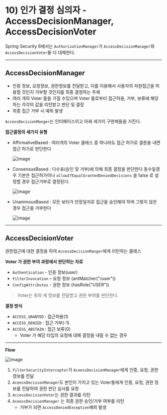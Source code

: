 # 10) 인가 결정 심의자 - AccessDecisionManager, AccessDecisionVoter

Spring Security 6에서는 `AuthorizationManager`가 `AccessDecisionManager`와 `AccessDecisionVoter`둘 다 대체한다.

---

## AccessDecisionManager

- 인증 정보, 요청정보, 권한정보를 전달받고, 이를 이용해서 사용자의 자원접근을 허용할 것인지 거부할 것인지를 최종 결정하는 주체
- 여러 개의 Voter 들을 가질 수있으며 Voter 들로부터 접근허용, 거부, 보류에 해당하는 각각의 값을 리턴받고 판단 및 결정
- 최종 접근 거부  시 예외 발생

`AccessDecisionManger`는 인터페이스이고 아래 세가지 구현체들을 가진다.

**접근결정의 세가지 유형**

- AffirmativeBased :
여러개의 Voter 클래스 중 하나라도 접근 허가로 결론을 내면 접근 허가로 판단한다
    
    ![image](https://github.com/qwe5507/TIL/assets/70142711/e2c9cbc8-e3a0-4c72-96d4-44353f5ea2bd)


- ConsensusBased :
다수표(승인 및 거부)에 의해 최종 결정을 판단한다
동수일경우 기본은 접근허가이나 `allowIfEqualGrantedDeniedDecisions` 을 false 로
설정할 경우 접근거부로 결정된다.
    
    ![image](https://github.com/qwe5507/TIL/assets/70142711/63f86766-1337-48f0-92c0-7795b1a47c50)


- UnanimousBased :
모든 보터가 만장일치로 접근을 승인해야 하며 그렇지 않은 경우 접근을 거부한다
    
    ![image](https://github.com/qwe5507/TIL/assets/70142711/4f869052-33ec-43d5-8c55-02ee27e4d45c)


---

## AccessDecisionVoter

권한접근에 대한 결정을 하여 `AccessDecisionManger`에게 리턴하는 클래스

**Voter 가 권한 부여 과정에서 판단하는 자료**

- `Authentication` - 인증 정보(user)
- `FilterInvocation` – 요청 정보 (antMatcher("/user"))
- `ConfigAttributes` - 권한 정보 (hasRole("USER"))

> Voter는 위의 세 정보를 전달받고 권한 부여를 판단한다. 

**결정 방식**

- `ACCESS_GRANTED` : 접근허용(1)
- `ACCESS_DENIED` : 접근 거부(-1)
- `ACCESS_ABSTAIN` : 접근 보류(0)
    - Voter 가 해당 타입의 요청에 대해 결정을 내릴 수 없는 경우

---

**Flow**

![image](https://github.com/qwe5507/TIL/assets/70142711/14ace2ce-cce0-4d66-80e6-2443381be433)

1. `FilterSecurityInterceptor`가 `AceessDecisionManager`에게 인증, 요청, 권한 정보를 전달
2. `AceessDecisionManager`도 본인이 가지고 있는 Voter들에게 인증, 요청, 권한 정보를 전달하여 권한 판단 심사를 요청 
3. `AccessDecisionVoter`는 권한 결과를 리턴 
4. `AceessDecisionManager` 는 최종 권한 승인/거부 여부를 리턴 
    - 거부가 되면 `AccessDeniedException`예외 발생
